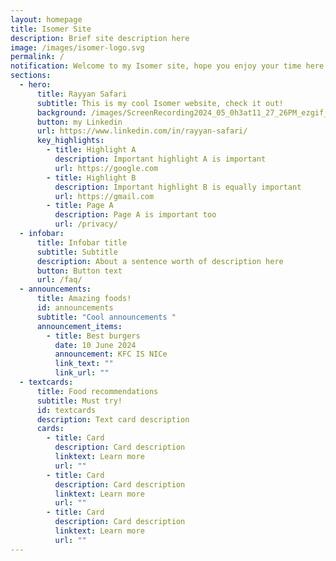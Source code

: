 ```yaml
---
layout: homepage
title: Isomer Site
description: Brief site description here
image: /images/isomer-logo.svg
permalink: /
notification: Welcome to my Isomer site, hope you enjoy your time here! :)
sections:
  - hero:
      title: Rayyan Safari
      subtitle: This is my cool Isomer website, check it out!
      background: /images/ScreenRecording2024_05_0h3at11_27_26PM_ezgif_com_optimize.gif
      button: my Linkedin
      url: https://www.linkedin.com/in/rayyan-safari/
      key_highlights:
        - title: Highlight A
          description: Important highlight A is important
          url: https://google.com
        - title: Highlight B
          description: Important highlight B is equally important
          url: https://gmail.com
        - title: Page A
          description: Page A is important too
          url: /privacy/
  - infobar:
      title: Infobar title
      subtitle: Subtitle
      description: About a sentence worth of description here
      button: Button text
      url: /faq/
  - announcements:
      title: Amazing foods!
      id: announcements
      subtitle: "Cool announcements "
      announcement_items:
        - title: Best burgers
          date: 10 June 2024
          announcement: KFC IS NICe
          link_text: ""
          link_url: ""
  - textcards:
      title: Food recommendations
      subtitle: Must try!
      id: textcards
      description: Text card description
      cards:
        - title: Card
          description: Card description
          linktext: Learn more
          url: ""
        - title: Card
          description: Card description
          linktext: Learn more
          url: ""
        - title: Card
          description: Card description
          linktext: Learn more
          url: ""
---
```

